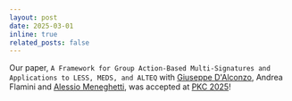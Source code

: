 ```yaml
---
layout: post
date: 2025-03-01
inline: true
related_posts: false
---
```


Our paper, `A Framework for Group Action-Based Multi-Signatures and Applications to LESS, MEDS, and ALTEQ` with [Giuseppe D'Alconzo](https://sites.google.com/view/gdalconzo/home), Andrea Flamini and [Alessio Meneghetti](https://sites.google.com/view/alessiomeneghetti/), was accepted at [PKC 2025](https://pkc.iacr.org/2025/)!
